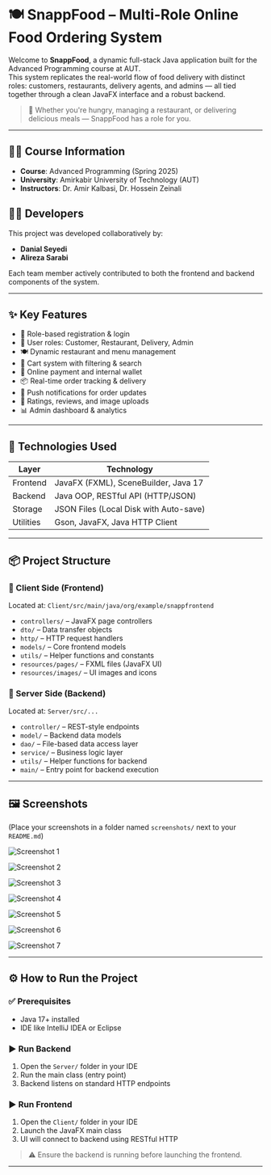 
# 🍽️ SnappFood – Multi-Role Online Food Ordering System

Welcome to **SnappFood**, a dynamic full-stack Java application built for the Advanced Programming course at AUT.  
This system replicates the real-world flow of food delivery with distinct roles: customers, restaurants, delivery agents, and admins — all tied together through a clean JavaFX interface and a robust backend.

> 🍔 Whether you're hungry, managing a restaurant, or delivering delicious meals — SnappFood has a role for you.

---

## 🧑‍🏫 Course Information
- **Course**: Advanced Programming (Spring 2025)
- **University**: Amirkabir University of Technology (AUT)
- **Instructors**: Dr. Amir Kalbasi, Dr. Hossein Zeinali

## 👨‍💻 Developers
This project was developed collaboratively by:
- **Danial Seyedi**
- **Alireza Sarabi**

Each team member actively contributed to both the frontend and backend components of the system.

---

## ✨ Key Features

- 🔐 Role-based registration & login
- 👤 User roles: Customer, Restaurant, Delivery, Admin
- 🍽️ Dynamic restaurant and menu management
- 🛒 Cart system with filtering & search
- 💸 Online payment and internal wallet
- 📦 Real-time order tracking & delivery
- 📢 Push notifications for order updates
- 🌟 Ratings, reviews, and image uploads
- 📊 Admin dashboard & analytics

---

## 🧱 Technologies Used

| Layer     | Technology                             |
|-----------|----------------------------------------|
| Frontend  | JavaFX (FXML), SceneBuilder, Java 17   |
| Backend   | Java OOP, RESTful API (HTTP/JSON)      |
| Storage   | JSON Files (Local Disk with Auto-save) |
| Utilities | Gson, JavaFX, Java HTTP Client         |

---

## 📦 Project Structure

### 🔹 Client Side (Frontend)
Located at: `Client/src/main/java/org/example/snappfrontend`

- `controllers/` – JavaFX page controllers  
- `dto/` – Data transfer objects  
- `http/` – HTTP request handlers  
- `models/` – Core frontend models  
- `utils/` – Helper functions and constants  
- `resources/pages/` – FXML files (JavaFX UI)  
- `resources/images/` – UI images and icons  

### 🔹 Server Side (Backend)
Located at: `Server/src/...`

- `controller/` – REST-style endpoints  
- `model/` – Backend data models  
- `dao/` – File-based data access layer  
- `service/` – Business logic layer  
- `utils/` – Helper functions for backend  
- `main/` – Entry point for backend execution  

---

## 🖼️ Screenshots

(Place your screenshots in a folder named `screenshots/` next to your `README.md`)

![Screenshot 1](screenshots/screenshot1.png)  

![Screenshot 2](screenshots/screenshot2.png)

![Screenshot 3](screenshots/screenshot3.png)  

![Screenshot 4](screenshots/screenshot4.png)  

![Screenshot 5](screenshots/screenshot5.png)  

![Screenshot 6](screenshots/screenshot6.png)  

![Screenshot 7](screenshots/screenshot7.png)  

---

## ⚙️ How to Run the Project

### ✅ Prerequisites
- Java 17+ installed
- IDE like IntelliJ IDEA or Eclipse

### ▶️ Run Backend
1. Open the `Server/` folder in your IDE
2. Run the main class (entry point)
3. Backend listens on standard HTTP endpoints

### ▶️ Run Frontend
1. Open the `Client/` folder in your IDE
2. Launch the JavaFX main class
3. UI will connect to backend using RESTful HTTP

> ⚠️ Ensure the backend is running before launching the frontend.

---
